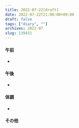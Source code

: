 ```yaml
---
title: 2022-07-22[draft]
date: 2022-07-22T21:00:00+09:00
draft: false
tags: ["diary", ""]
archives: 2022-07
slug: 139431
---
```

#### 午前
- 
#### 午後
- 
#### 体調
- 
#### その他